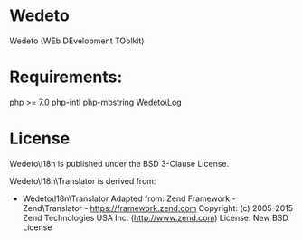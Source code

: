 # Wedeto
Wedeto (WEb DEvelopment TOolkit)

# Requirements:

php >= 7.0
php-intl
php-mbstring
Wedeto\Log

# License

Wedeto\I18n is published under the BSD 3-Clause License.

Wedeto\I18n\Translator is derived from:

* Wedeto\I18n\Translator
Adapted from: Zend Framework - Zend\Translator - https://framework.zend.com
Copyright: (c) 2005-2015 Zend Technologies USA Inc. (http://www.zend.com)
License: New BSD License

